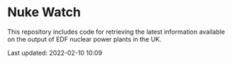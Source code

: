 # Nuke Watch

This repository includes code for retrieving the latest information available on the output of EDF nuclear power plants in the UK.

Last updated: 2022-02-10 10:09
